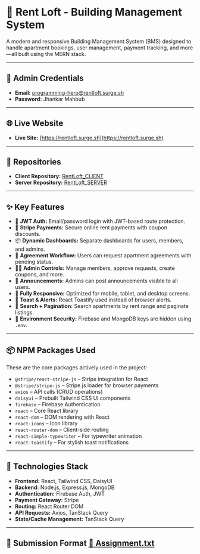 # 🏢 Rent Loft - Building Management System

A modern and responsive Building Management System (BMS) designed to handle apartment bookings, user management, payment tracking, and more—all built using the MERN stack.

---

## 🔐 Admin Credentials

- **Email:** programming-hero@rentloft.surge.sh  
- **Password:** Jhankar Mahbub

---

## 🌐 Live Website

- **Live Site:** [https://rentloft.surge.sh](https://rentloft.surge.sh)

---

## 📁 Repositories

- **Client Repository:** [RentLoft_CLIENT](https://github.com/Rushberry/RentLoft_CLIENT)
- **Server Repository:** [RentLoft_SERVER](https://github.com/Rushberry/RentLoft_SERVER)

---

## ✨ Key Features

- 🔐 **JWT Auth:** Email/password login with JWT-based route protection.
- 🧾 **Stripe Payments:** Secure online rent payments with coupon discounts.
- 📦 **Dynamic Dashboards:** Separate dashboards for users, members, and admins.
- 📄 **Agreement Workflow:** Users can request apartment agreements with pending status.
- 🧑‍💼 **Admin Controls:** Manage members, approve requests, create coupons, and more.
- 📣 **Announcements:** Admins can post announcements visible to all users.
- 📱 **Fully Responsive:** Optimized for mobile, tablet, and desktop screens.
- 💬 **Toast & Alerts:** React Toastify used instead of browser alerts.
- 🔎 **Search + Pagination:** Search apartments by rent range and paginate listings.
- 🔐 **Environment Security:** Firebase and MongoDB keys are hidden using `.env`.

---

## 📦 NPM Packages Used

These are the core packages actively used in the project:

- `@stripe/react-stripe-js` – Stripe integration for React
- `@stripe/stripe-js` – Stripe.js loader for browser payments
- `axios` – API calls (CRUD operations)
- `daisyui` – Prebuilt Tailwind CSS UI components
- `firebase` – Firebase Authentication
- `react` – Core React library
- `react-dom` – DOM rendering with React
- `react-icons` – Icon library
- `react-router-dom` – Client-side routing
- `react-simple-typewriter` – For typewriter animation
- `react-toastify` – For stylish toast notifications


---

## 💼 Technologies Stack

- **Frontend:** React, Tailwind CSS, DaisyUI
- **Backend:** Node.js, Express.js, MongoDB
- **Authentication:** Firebase Auth, JWT
- **Payment Gateway:** Stripe
- **Routing:** React Router DOM
- **API Requests:** Axios, TanStack Query
- **State/Cache Management:** TanStack Query

---

## 📝 Submission Format [📄 Assignment.txt](./Assignment.txt)


